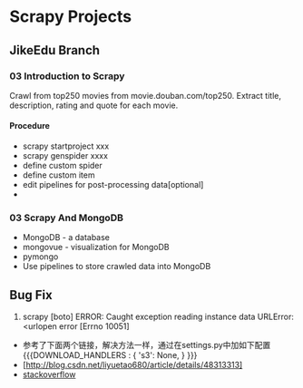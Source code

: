 # Scrapy Projects

## JikeEdu Branch

### 03 Introduction to Scrapy
Crawl from top250 movies from movie.douban.com/top250. Extract title, description, rating and quote for each movie.

#### Procedure
* scrapy startproject xxx
* scrapy genspider xxxx
* define custom spider
* define custom item
* edit pipelines for post-processing data[optional]
* 

### 03 Scrapy And MongoDB
* MongoDB - a database 
* mongovue - visualization for MongoDB
* pymongo
* Use pipelines to store crawled data into MongoDB


## Bug Fix
1. scrapy [boto] ERROR: Caught exception reading instance data URLError: <urlopen error [Errno 10051]
  * 参考了下面两个链接，解决方法一样，通过在settings.py中加如下配置
  {{{DOWNLOAD_HANDLERS : {
    's3': None,
}
}}}
  * [http://blog.csdn.net/liyuetao680/article/details/48313313]
  * [stackoverflow](http://stackoverflow.com/questions/32132482/scrapy-shell-error)


